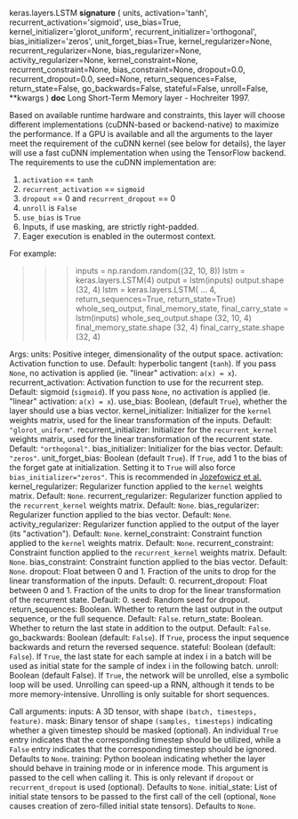 keras.layers.LSTM
__signature__
(
  units,
  activation='tanh',
  recurrent_activation='sigmoid',
  use_bias=True,
  kernel_initializer='glorot_uniform',
  recurrent_initializer='orthogonal',
  bias_initializer='zeros',
  unit_forget_bias=True,
  kernel_regularizer=None,
  recurrent_regularizer=None,
  bias_regularizer=None,
  activity_regularizer=None,
  kernel_constraint=None,
  recurrent_constraint=None,
  bias_constraint=None,
  dropout=0.0,
  recurrent_dropout=0.0,
  seed=None,
  return_sequences=False,
  return_state=False,
  go_backwards=False,
  stateful=False,
  unroll=False,
  **kwargs
)
__doc__
Long Short-Term Memory layer - Hochreiter 1997.

Based on available runtime hardware and constraints, this layer
will choose different implementations (cuDNN-based or backend-native)
to maximize the performance. If a GPU is available and all
the arguments to the layer meet the requirement of the cuDNN kernel
(see below for details), the layer will use a fast cuDNN implementation
when using the TensorFlow backend.
The requirements to use the cuDNN implementation are:

1. `activation` == `tanh`
2. `recurrent_activation` == `sigmoid`
3. `dropout` == 0 and `recurrent_dropout` == 0
4. `unroll` is `False`
5. `use_bias` is `True`
6. Inputs, if use masking, are strictly right-padded.
7. Eager execution is enabled in the outermost context.

For example:

>>> inputs = np.random.random((32, 10, 8))
>>> lstm = keras.layers.LSTM(4)
>>> output = lstm(inputs)
>>> output.shape
(32, 4)
>>> lstm = keras.layers.LSTM(
...     4, return_sequences=True, return_state=True)
>>> whole_seq_output, final_memory_state, final_carry_state = lstm(inputs)
>>> whole_seq_output.shape
(32, 10, 4)
>>> final_memory_state.shape
(32, 4)
>>> final_carry_state.shape
(32, 4)

Args:
    units: Positive integer, dimensionality of the output space.
    activation: Activation function to use.
        Default: hyperbolic tangent (`tanh`).
        If you pass `None`, no activation is applied
        (ie. "linear" activation: `a(x) = x`).
    recurrent_activation: Activation function to use
        for the recurrent step.
        Default: sigmoid (`sigmoid`).
        If you pass `None`, no activation is applied
        (ie. "linear" activation: `a(x) = x`).
    use_bias: Boolean, (default `True`), whether the layer
        should use a bias vector.
    kernel_initializer: Initializer for the `kernel` weights matrix,
        used for the linear transformation of the inputs. Default:
        `"glorot_uniform"`.
    recurrent_initializer: Initializer for the `recurrent_kernel`
        weights matrix, used for the linear transformation of the recurrent
        state. Default: `"orthogonal"`.
    bias_initializer: Initializer for the bias vector. Default: `"zeros"`.
    unit_forget_bias: Boolean (default `True`). If `True`,
        add 1 to the bias of the forget gate at initialization.
        Setting it to `True` will also force `bias_initializer="zeros"`.
        This is recommended in [Jozefowicz et al.](
        https://github.com/mlresearch/v37/blob/gh-pages/jozefowicz15.pdf)
    kernel_regularizer: Regularizer function applied to the `kernel` weights
        matrix. Default: `None`.
    recurrent_regularizer: Regularizer function applied to the
        `recurrent_kernel` weights matrix. Default: `None`.
    bias_regularizer: Regularizer function applied to the bias vector.
        Default: `None`.
    activity_regularizer: Regularizer function applied to the output of the
        layer (its "activation"). Default: `None`.
    kernel_constraint: Constraint function applied to the `kernel` weights
        matrix. Default: `None`.
    recurrent_constraint: Constraint function applied to the
        `recurrent_kernel` weights matrix. Default: `None`.
    bias_constraint: Constraint function applied to the bias vector.
        Default: `None`.
    dropout: Float between 0 and 1. Fraction of the units to drop for the
        linear transformation of the inputs. Default: 0.
    recurrent_dropout: Float between 0 and 1. Fraction of the units to drop
        for the linear transformation of the recurrent state. Default: 0.
    seed: Random seed for dropout.
    return_sequences: Boolean. Whether to return the last output
        in the output sequence, or the full sequence. Default: `False`.
    return_state: Boolean. Whether to return the last state in addition
        to the output. Default: `False`.
    go_backwards: Boolean (default: `False`).
        If `True`, process the input sequence backwards and return the
        reversed sequence.
    stateful: Boolean (default: `False`). If `True`, the last state
        for each sample at index i in a batch will be used as initial
        state for the sample of index i in the following batch.
    unroll: Boolean (default False).
        If `True`, the network will be unrolled,
        else a symbolic loop will be used.
        Unrolling can speed-up a RNN,
        although it tends to be more memory-intensive.
        Unrolling is only suitable for short sequences.

Call arguments:
    inputs: A 3D tensor, with shape `(batch, timesteps, feature)`.
    mask: Binary tensor of shape `(samples, timesteps)` indicating whether
        a given timestep should be masked  (optional).
        An individual `True` entry indicates that the corresponding timestep
        should be utilized, while a `False` entry indicates that the
        corresponding timestep should be ignored. Defaults to `None`.
    training: Python boolean indicating whether the layer should behave in
        training mode or in inference mode. This argument is passed to the
        cell when calling it. This is only relevant if `dropout` or
        `recurrent_dropout` is used  (optional). Defaults to `None`.
    initial_state: List of initial state tensors to be passed to the first
        call of the cell (optional, `None` causes creation
        of zero-filled initial state tensors). Defaults to `None`.
